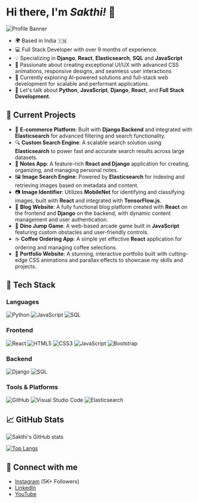 # Hi there, I'm ***Sakthi!*** 👋

![Profile Banner](https://www.seekpng.com/png/detail/192-1923339_github-kaggle-linkedin-microsoft-reportedly-acquires-github.png)


- 🌍 Based in India 🇮🇳
- 💻 Full Stack Developer with over 9 months of experience.
- 💡 Specializing in **Django**, **React**, **Elasticsearch**, **SQL** and **JavaScript**
- 🎨 Passionate about creating exceptional UI/UX with advanced CSS animations, responsive designs, and seamless user interactions
- 🔭 Currently exploring AI-powered solutions and full-stack web development for scalable and performant applications.
- 💬 Let's talk about **Python**, **JavaScript**, **Django**, **React**, and **Full Stack Development**.

## 🚀 Current Projects

- 🛒 **E-commerce Platform**: Built with **Django Backend** and integrated with **Elasticsearch** for advanced filtering and search functionality.
- 🔍 **Custom Search Engine**: A scalable search solution using **Elasticsearch** to power fast and accurate search results across large datasets.
- 📓 **Notes App**: A feature-rich **React and Django** application for creating, organizing, and managing personal notes.
- 🖼 **Image Search Engine**: Powered by **Elasticsearch** for indexing and retrieving images based on metadata and content.
- 📷 **Image Identifier**: Utilizes **MobileNet** for identifying and classifying images, built with **React** and integrated with **TensorFlow.js**.
- 📝 **Blog Website**: A fully functional blog platform created with **React** on the frontend and **Django** on the backend, with dynamic content management and user authentication.
- 🦖 **Dino Jump Game**: A web-based arcade game built in **JavaScript** featuring custom obstacles and user-friendly controls.
- ☕ **Coffee Ordering App**: A simple yet effective **React** application for ordering and managing coffee selections.
- 🌟 **Portfolio Website**: A stunning, interactive portfolio built with cutting-edge CSS animations and parallax effects to showcase my skills and projects.


## 🔧 Tech Stack

### Languages
![Python](https://img.shields.io/badge/Python-3776AB?style=for-the-badge&logo=python&logoColor=white)
![JavaScript](https://img.shields.io/badge/JavaScript-323330?style=for-the-badge&logo=javascript&logoColor=F7DF1E)
![SQL](https://img.shields.io/badge/SQL-4479A1?style=for-the-badge&logo=sql&logoColor=white)

### Frontend
![React](https://img.shields.io/badge/React-20232A?style=for-the-badge&logo=react&logoColor=61DAFB)
![HTML5](https://img.shields.io/badge/HTML5-E34F26?style=for-the-badge&logo=html5&logoColor=white)
![CSS3](https://img.shields.io/badge/CSS3-1572B6?style=for-the-badge&logo=css3&logoColor=white)
![JavaScript](https://img.shields.io/badge/JavaScript-323330?style=for-the-badge&logo=javascript&logoColor=F7DF1E)
![Bootstrap](https://img.shields.io/badge/Bootstrap-563D7C?style=for-the-badge&logo=bootstrap&logoColor=white)


### Backend
![Django](https://img.shields.io/badge/Django-092E20?style=for-the-badge&logo=django&logoColor=white)
![SQL](https://img.shields.io/badge/SQL-4479A1?style=for-the-badge&logo=sql&logoColor=white)


### Tools & Platforms
![GitHub](https://img.shields.io/badge/GitHub-181717?style=for-the-badge&logo=github&logoColor=white)
![Visual Studio Code](https://img.shields.io/badge/VSCode-007ACC?style=for-the-badge&logo=visual-studio-code&logoColor=white)
![Elasticsearch](https://img.shields.io/badge/Elasticsearch-005571?style=for-the-badge&logo=elasticsearch&logoColor=white)

## 📈 GitHub Stats

![Sakthi's GitHub stats](https://github-readme-stats.vercel.app/api?username=sakthiyugesh&show_icons=true&theme=radical)

[![Top Langs](https://github-readme-stats.vercel.app/api/top-langs/?username=sakthiyugesh&layout=compact)](https://github.com/anuraghazra/github-readme-stats)

## 🔗 Connect with me
- [Instagram](https://instagram.com/yourprofile) (5K+ Followers)
- [LinkedIn](https://www.linkedin.com/in/yourprofile/)
- [YouTube](https://www.linkedin.com/in/yourprofile/)






